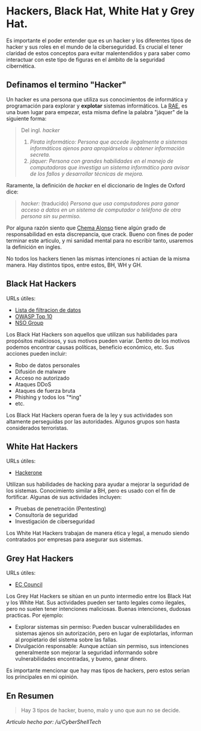 # Hackers, Black Hat, White Hat y Grey Hat. 

Es importante el poder entender que es un hacker y los diferentes tipos de hacker y sus roles en el mundo de la ciberseguridad. Es crucial el tener claridad de estos conceptos para evitar malentendidos y para saber como interactuar con este tipo de figuras en el ámbito de la seguridad cibernética. 

## Definamos el termino "Hacker"

Un hacker es una persona que utiliza sus conocimientos de informática y programación para explorar y **explotar** sistemas informáticos. La [RAE](https://www.rae.es/), es una buen lugar para empezar, esta misma define la palabra "jáquer" de la siguiente forma:
>Del ingl. _hacker_
>1. _Pirata informático:_ _Persona que accede ilegalmente a sistemas informáticos ajenos para apropiárselos u obtener información secreta._
>2. _jáquer:_ _Persona con grandes habilidades en el manejo de computadoras que investiga un sistema informático para avisar de los fallos y desarrollar técnicas de mejora._

Raramente, la definición de _hacker_ en el diccionario de Ingles de Oxford dice:
>_hacker:_ (traducido) _Persona que usa computadores para ganar acceso a datos en un sistema de computador o teléfono de otra persona sin su permiso._

Por alguna razón siento que [Chema Alonso](https://x.com/chemaalonso) tiene algún grado de responsabilidad en esta discrepancia, que crack. 
Bueno con fines de poder terminar este articulo, y mi sanidad mental para no escribir tanto, usaremos la definición en ingles.

No todos los hackers tienen las mismas intenciones ni actúan de la misma manera. Hay distintos tipos, entre estos, BH, WH y GH. 

## Black Hat Hackers

URLs útiles:
- [Lista de filtracion de datos](https://en.wikipedia.org/wiki/List_of_data_breaches)
- [OWASP Top 10](https://owasp.org/www-project-top-ten/)
- [NSO Group](https://en.wikipedia.org/wiki/NSO_Group)

Los Black Hat Hackers son aquellos que utilizan sus habilidades para propósitos maliciosos, y sus motivos pueden variar. Dentro de los motivos podemos encontrar causas políticas, beneficio económico, etc. Sus acciones pueden incluir:

- Robo de datos personales
- Difusión de malware
- Acceso no autorizado
- Ataques DDoS
- Ataques de fuerza bruta
- Phishing y todos los "*ing"
- etc.

Los Black Hat Hackers operan fuera de la ley y sus actividades son altamente perseguidas por las autoridades. Algunos grupos son hasta considerados terroristas. 

## White Hat Hackers

URLs útiles:
- [Hackerone](https://www.hackerone.com/knowledge-center/white-hat-hacker)

Utilizan sus habilidades de hacking para ayudar a mejorar la seguridad de los sistemas. Conocimiento similar a BH, pero es usado con el fin de fortificar. Algunas de sus actividades incluyen:

- Pruebas de penetración (Pentesting)
- Consultoría de seguridad
- Investigación de ciberseguridad

Los White Hat Hackers trabajan de manera ética y legal, a menudo siendo contratados por empresas para asegurar sus sistemas.

## Grey Hat Hackers

URLs útiles:
- [EC Council](https://www.eccouncil.org/cybersecurity-exchange/ethical-hacking/unveiling-grey-hat-hacking-exploring-ethical-dilemmas-practices-and-implications/)

Los Grey Hat Hackers se sitúan en un punto intermedio entre los Black Hat y los White Hat. Sus actividades pueden ser tanto legales como ilegales, pero no suelen tener intenciones maliciosas. Buenas intenciones, dudosas practicas. Por ejemplo:

- Explorar sistemas sin permiso: Pueden buscar vulnerabilidades en sistemas ajenos sin autorización, pero en lugar de explotarlas, informan al propietario del sistema sobre las fallas.
- Divulgación responsable: Aunque actúan sin permiso, sus intenciones generalmente son mejorar la seguridad informando sobre vulnerabilidades encontradas, y bueno, ganar dinero. 

Es importante mencionar que hay mas tipos de hackers, pero estos serian los principales en mi opinión. 

## En Resumen 

>Hay 3 tipos de hacker, bueno, malo y uno que aun no se decide. 

_Articulo hecho por: /u/CyberShellTech_
